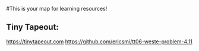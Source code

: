 #This is your map for learning resources!


## Tiny Tapeout:
https://tinytapeout.com
https://github.com/ericsmi/tt06-weste-problem-4.11
